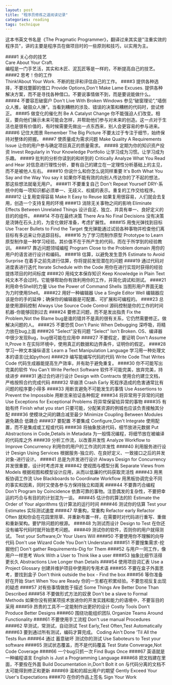 ```yaml
---
layout: post
title: "程序员修炼之道阅读记录"
categories: reading
tags: technique
---
```

这本书英文书名是《The Pragmatic Programmer》，翻译过来其实是"注重实效的程序员"，讲的主要是程序员在做项目时的一些原则和技巧，以实用为主。

####1 关心你的技艺   
			Care About Your Craft.  
			编程是一门手艺活，其实和木匠、泥瓦匠等是一样的，不断提高自己的技艺。  
####2 思考！你的工作   
			Think!About Your Work.
			不断的批评和评估自己的工作。
####3 提供各种选择，不要找蹩脚的借口
			Provide Options,Don't Make Lame Excuses.
			提供各种解决方案，而不是寻找各种借口。不要说事情做不到，而是要说能做什么。
####4 不要容忍破窗户
			Don't Live With Broken Windows
			参见“破窗理论”,“墙倒众人推，破鼓众人捶”。当看到糟糕的涉及、错误的决策和糟糕的代码时，尝试修正。
####5 做变化的催化剂
			Be A Catalyst Change
			你不能强迫人们改变。相反，要向他们展示未来可能会怎样，并帮助他们参与对未来的创造。这一点对于生活也是很有价值的，有时候需要先做出一点东西来，别人会更容易的参与进来。
####6 记住大图景
			Remember The Big Picture
			不要太过于专注于细节，始终保持对整体的把握。
####7 使质量成为需求问题
			Make Quality A Requirements Issue
			让你的用户参与确定项目真正的质量需求。
####8 定期为你的知识资产投资
			Invest Regularly in Your Knowledge Portfolio
			让学习成为习惯。让学习成为乐趣。
####9 批判的分析你读到的和听到的
			Critically Analyze What You Read and Hear
			对信息进行理性分析，要有自己的建立在一定理性分析基础上的主见，而不是被他人左右。
####10 你说什么和你怎么说同样重要
			 It's Both What You Say and the Way You say it
			 如果你不能有效的向别人传达你的了不起的想法，那这些想法就毫无用户。
####11 不要重复自己
			 Don't Repeat Yourself
			 DRY-系统中的每一项知识都必须单一、无歧义、权威的表示。重复的工作交给程序。
####12 让复用变得容易
				Make It Easy to Reuse
				如果复用很容易，人们就会去复用，创造一个支持复用的环境
####13 消除无关事物之间的影响
			 Eliminate Effects Between Unrelated Things
			 设计自足、独立、并具有单一、良好定义的目的的组件。
####14 不存在最终决策
			 There Ara No Final Decisions
			 没有决策是浇铸在石头上的，为变化做好准备，考虑扩展性。
####15 用曳光弹找到目标
			 Use Tracer Bullets to Find the Target
			 曳光弹能通过试验各种事物并检查他们离目标有多远来让你追踪目标。
####16 为了学习而制作原型
			 Prototype to Learn
			 原型制作是一种学习经验。其价值不在于所产生的代码，而在于所学到的经验教训。
####17 靠近问题领域编程
			 Program Close to the Problem domain
			 用你的用户的语言进行设计和编码。
####18 估算，以避免发生意外
			 Estimate to Avoid Surprise
			 在着手之前先进行估算，你将提前发现潜在的问题
####19 通过代码对进度表进行迭代
			 Iterate Schedule with the Code
			 用你在进行实现时获得的经验提炼项目的时间标度
####20 用纯文本保存知识
			 Keep Knowledge in Plain Text
			 纯文本不会过时。它能够帮助你有效利用你的工作，并简化调试和测试。
####21 利用命令Shell的力量
			 Use the Power of Command Shells
			 当图形用户界面无能为力时使用Shell。
####22 用好一种编辑器
			 Use a Single Editor Well
			 编辑器应该是你的手的延伸；确保你的编辑器是可配置、可扩展和可编程的。
####23 总是使用源码控制
			 Always Use Source Code Control
			 源码控制是你的工作的时间机器-你能够回到过去
####24 要修正问题，而不是发出指责
			 Fix the Problem,Not the Blame
			 bug是谁的错并不是真的很有关系，它仍然需要修正。做解决问题的人。
####25 不要恐慌
			 Don't Panic When Debugging
			 深呼吸，将精力放在bug上面
####26 "Select"没有问题
				"Select" Isn't Broken.
				OS、编译器中很少发现Bug，bug很可能在应用中
####27 不要假定，要证明
				Don't Assume It,Prove It
				在实际环境中，使用真正的数据和边界条件，证明你的假定。
####28 学习一种文本操纵语言
			 Learn a Text Manipulation Language
			 学习用一种处理文本的语言(比如python)
####29 编写能编写代码的代码
			 Write Code That Writes Code
			 代码生成器能提高生产效率，并有助于避免重复。
####30 你不可能写出完美的软件
				You Can't Write Perfect Software
				软件不可能完美，放弃完美，持续进步
####31 通过合约进行设计
			 Design with Contracts
			 使用合约建立文档，严格按照合约完成代码
####32 早崩溃
				Crash Early
				死程序造成的危害通常比有问题的程序要小得多
####33 用断言避免不可能发生的事情
			 Use Assertions to Prevent the Impossible
				用断言来验证各种假定
####34 将异常用于异常的问题
			 Use Exceptions for Exceptional Problems
			 将异常保留给异常的事物
####35 有始有终
				Finish what you start
				只要可能，分配某资源的例城也应该负责接触其分配
####36 使模块之间的耦合减至最少
				Minimize Coupling Between Modules
				避免耦合 低耦合
####37 要配置 不要集成
			 Configure,Don't Integrate
			 使用配置，而不是集成或工程或代码
####38 将抽象放进代码，细节放进元数据
			 Put Abstractions in Code,Details in Metadata
			 为一般情况编程，将细节放在被编译的代码库之外
####39 分析工作流，以改善并发性
			 Analyze Workflow to Improve Concurrency
			 利用你的用户的工作流的并发性
####40 利用服务进行设计
			 Design Using Services
			 根据服务-独立的、在良好定义、一致接口之后的并发对象-进行设计。
####41 总是为并发进行设计
				Always Design for Concurrency
				并发很重要，设计时考虑并发
####42 使视图与模型分离
			 Separate Views from Models
			 根据视图和模型设计应用，从而以低廉的代码获取灵活性
####43 用黑板协调工作流
				Use Blackboards to Coordinate Workflow
				用黑板协调完全不同的事实和因素，同时又使各参与方保持独立和距离
####44 不要靠巧合编程
				Don't Program by Coincidence
				依靠可靠的事物。注意偶发的复杂性，不要把幸运的巧合与有目的的计划混为一谈。
####45 估计你的算法的阶
				Estimate the Order of Your algorithms
				估计算法的运行时间
####46 测试你的估算
				Test your Estimates
				实际测试速度
####47 早重构，常重构
				Refactor early Refactor Often
				就和你会在花园里除草、并重新布置一样，在需要时对代码进行重写、重做和重新架构。要铲除问题的根源。
####48 为测试而设计
				Design to Test
				在你还没有编写代码时就开始思考问题。
####49 测试你的软件，否则你的用户就得测试。
			 Test your Software,Or Your Users Will
####50 不要使用你不理解的向导代码
			 Don't use Wizard Code You Don't Understand
####51 不要搜集需求-挖掘他们
				Don't gather Requirements-Dig for Them
####52 与用户一同工作，像用户一样思考
				Work With a User to Think like a user
####53 抽象比细节活得更长久
			 Abstractions Live Longer than Details
####54 使用项目词汇表
			 Use a Project Glossary
			 创建并维护项目中使用的专用术语
####55 不要在盒子外面思考，要找到盒子
			 Don't think outside the box - Find the box
####56 等你准备好在开始
			 Start When You are Ready
			 你的一生都在积累经验。不要忽视反复出现的疑虑
####57 对有些事情做胜于描述
			 Some Things Are Better Done Than Described
####58 不要做形式方法的奴隶
			 Don't be a slave to Formal Methods
			 如果你没有把某项技术放进你的开发实践和能力的语境中，不要盲目的采用
####59 昂贵的工具不一定能制作出更好的设计
				Costly Tools Don't Produce Better Designs
####60 围绕功能组织团队
				Organize Teams Around Functionality
####61 不要使用手工流程
				Don't use manual Procedures
####62 早测试，常测试，自动测试
				Test Early,Test Often,Test Automatically
####63 要到通过所有测试，编码才算完成。
			 Coding Ain't Done ‘Til All the Tests Run
####64 通过 蓄意破坏 测试你的测试
			 Use Saboteurs to Test your software
####65 测试状态覆盖，而不是代码覆盖
				Test State Converage,Not Code Coverage
####66 一个bug只抓一次
			Find Bugs Once
####67 英语就是一种编程语言
			English is Just a Programming Language
####68 把文档建在里面，不要拴在外面
			 Build Documentation in,Don't  Bolt it on
			 与代码分离的文档不太可能得到修正和更新
####69 温和的超出用户的期望
			 Gently Exceed Your User's Expectations
####70 在你的作品上签名
				Sign Your Work



